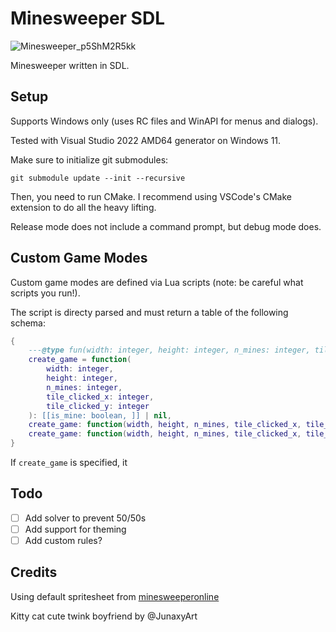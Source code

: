 # Minesweeper SDL

![Minesweeper_p5ShM2R5kk](https://github.com/ketexon/Minesweeper-SDL/assets/29184562/2a79d476-d679-438e-b70f-c9d9a31625e0)

Minesweeper written in SDL.

## Setup

Supports Windows only (uses RC files and WinAPI for menus and dialogs).

Tested with Visual Studio 2022 AMD64 generator on Windows 11.

Make sure to initialize git submodules:

```
git submodule update --init --recursive
```

Then, you need to run CMake. I recommend using VSCode's CMake extension to do all the heavy lifting.

Release mode does not include a command prompt, but debug mode does.

## Custom Game Modes

Custom game modes are defined via Lua scripts (note: be careful what scripts you run!).

The script is directy parsed and must return a table of the following schema:

```lua
{
	---@type fun(width: integer, height: integer, n_mines: integer, tile_clicked_x: integer, tile_clicked_y: integer): integer[][]
	create_game = function(
		width: integer,
		height: integer,
		n_mines: integer,
		tile_clicked_x: integer,
		tile_clicked_y: integer
	): [[is_mine: boolean, ]] | nil,
	create_game: function(width, height, n_mines, tile_clicked_x, tile_clicked_y) | nil,
	create_game: function(width, height, n_mines, tile_clicked_x, tile_clicked_y) | nil,
}
```

If `create_game` is specified, it

## Todo

 - [ ] Add solver to prevent 50/50s
 - [ ] Add support for theming
 - [ ] Add custom rules?

## Credits

Using default spritesheet from [minesweeperonline](https://minesweeperonline.com/#)

Kitty cat cute twink boyfriend by @JunaxyArt